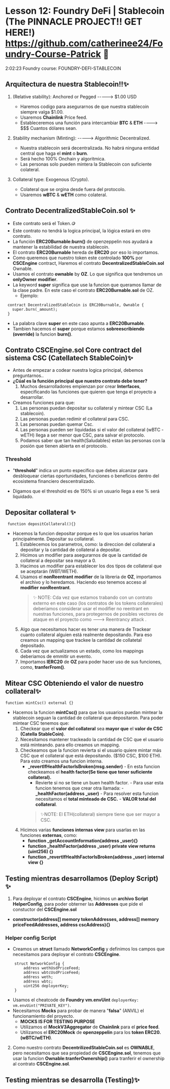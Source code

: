 # Lesson 12: Foundry DeFi | Stablecoin (The PINNACLE PROJECT!! GET HERE!) https://github.com/catherinee24/Foundry-Course-Patrick 🤩

2:02:23 
Foundry course: FOUNDRY-DEFI-STABLECOIN

## Arquitectura de nuestra Stablecoin!!✨

1. (Relative stability): Anchored or Pegged -----> $1.00 USD

   - Haremos codigo para asegurarnos de que nuestra stablecoin siempre valga $1.00.
   - Usaremos **Chainlink** Price feed.
   - Estableceremos una función para intercambiar **BTC** & **ETH** ----> $$$ Cuantos dólares sean.

2. Stability mechanism (Minting): -----> Algorithmic Decentralized.

   - Nuestra stablecoin será decentralizada. No habrá ninguna entidad central que haga el **mint** o **burn**.
   - Será hecho 100% Onchain y algoritmica.
   - Las personas solo pueden mintera la Stablecoin con suficiente colateral.

3. Collateral type: Exogenous (Crypto).
   - Colateral que se orgina desde fuera del protocolo.
   - Usaremos **wBTC** & **wETH** como colateral.

## Contrato DecentralizedStableCoin.sol ✨

- Este contrato será el Token.🪙
- Este contrato no tendrá la logica principal, la lógica estará en otro contrato.
- La función **ERC20Burnable:burn()** de openzeppelin nos ayudará a mantener la estabilidad de nuestra stablecoin.
- El contrato **ERC20Burnable** hereda de **ERC20** por eso lo importamos.
- Como queremos que nuestro token este controlado **100%** por **CSCEngine** contract, Haremos el contrato **DecentralizedStableCoin.sol** Ownable.
- Usamos el contrato **ownable** by **OZ**. Lo que significa que tendremos un **onlyOwner** **modifier**.
- La keyword **super** significa que use la funcion que queramos llamar de la clase padre. En este caso el contrato **ERC20Burnable.sol** de OZ.
  - Ejemplo:

```solidity
 contract DecentralizedStableCoin is ERC20Burnable, Ownable {
   super.burn(_amount);
 }
```

- La palabra clave **super** en este caso apunta a **ERC20Burnable**.
- Tambien hacemos el **super** porque estamos **sobreescribiendo (override)** la funcion **burn()**.

## Contrato CSCEngine.sol Core contract del sistema CSC (Catellatech StableCoin)✨

- Antes de empezar a codear nuestra logica principal, debemos preguntarnos..
- **¿Cúal es la función principal que nuestro contrato debe tener?**
  1. Muchos desarrolladores empienzan por crear **Interfaces**, especificando las funciones que quieren que tenga el proyecto a desarrollar.
- Creamos funciones para que:
  1. Las personas puedan depositar su collateral y mintear CSC (La stablecoin).
  2. Las personas puedan redimir el collateral para CSC.
  3. Las personas puedan quemar Csc.
  4. Las personas pueden ser liquidadas si el valor del collateral (wBTC - wETH) llega a ser menor que CSC, para salvar el protocolo.
  5. Podamos saber que tan health(Saludables) estan las personas con la posión que tienen abierta en el protocolo.

### Threshold

- "**threshold**" indica un punto específico que debes alcanzar para desbloquear ciertas oportunidades, funciones o beneficios dentro del ecosistema financiero descentralizado.

- Digamos que el threshold es de 150% si un usuario llega a ese % será liquidado.

## Depositar collateral ✨

```soilidty
 function depositCollateral(){}
```

- Hacemos la funcion depositar porque es lo que los usuarios harian principalmente. Depositar su collateral.
  1.  Establecemos los parametros, como: la direccion del collateral a depositar y la cantidad de collateral a depositar.
  2.  Hicimos un modifier para asegurarnos de que la cantidad de collateral a depositar sea mayor a 0.
  3.  Hacimos un modifier para establecer los dos tipos de collateral que se aceptarán (WBT/WETH).
  4.  Usamos el **nonReentrant** **modifier** de la libreria de **OZ**, importamos el archivo y lo heredamos. Haciendo eso tenemos acceso al **modifier** **nonReentrant**.
      > ✨ NOTE: Cda vez que estamos trabando con un contrato externo en este caso (los contratos de los tokens collaterales) deberiamos considerar usar el modifier no reentrant en nuestras funciones, para protegernos de posibles vectores de ataque en el proyecto como ---> Reentrancy attack .
  5.  Algo que necesitamos hacer es tener una manera de Trackear cuanto collateral alguien está realmente depositando. Para eso creamos un mapping que trackee la cantidad de collatetal depositado.
  6.  Cada vez que actualizamos un estado, como los mappings deberiamos de emmitir un evento.
  7.  Importamos **IERC20** de **OZ** para poder hacer uso de sus funciones, como, **tranferFrom()**.

## Mitear CSC Obteniendo el valor de nuestro collateral✨

```solidity
function mintCsc() external {}
```

- Hacemos la funcion **mintCsc()** para que los usuarios puedan mintear la stablecoin seguan la cantidad de collateral que depositaron. Para poder mintear CSC tenemos que:
  1.  Checkear que el **valor del collateral** sea **mayor que** el **valor de CSC (Catella StableCoin)**.
  2.  Necesitamos mantener trackeado la cantidad de CSC que el usuario está minteando. para ello creamos un mapping.
  3.  Checkeamos que la funcion revierta si el usuario quiere mintar más CSC que el collateral que está depositando. ($150 CSC, $100 ETH). Para esto creamos una funcion interna.
      - **\_revertIfHealthFactorIsBroken(msg.sender)** - En esta funcion checkeamos el **health factor(Se tiene que tener suficiente collateral).**  
         - Revierte si no se tiene un buen health factor. - Para usar esta funcion tenemos que crear otra llamada: - **\_healthFactor(address \_user)** - Para resolver esta funcion necesitamos el **total minteado de CSC.** - **VALOR total del collateral**.
        > ✨NOTE: El ETH(collateral) siempre tiene que ser mayor a CSC.
  4.  Hicimos varias **funciones internas view** para usarlas en las funciones **externas**, como:
      - **function \_getAccountInformation(address \_user){}**
      - **function \_healthFactor(address \_user) private view returns (uint256) {}**
      - **function \_revertIfHealthFactorIsBroken(address \_user) internal view {}**

## Testing mientras desarrollamos (Deploy Script) ✨

1. Para deployar el contrato **CSCEngine**, hicimos un **archivo Script HelperConfig**, para poder obterner las **Addresses** que pide el constuctor del **CSCEngine.sol**
  - **constructor(address[] memory tokenAddresses, address[] memory priceFeedAddresses, address cscAddress){}**

### Helper config Script 
- Creamos un **struct** llamado **NetworkConfig** y definimos los campos que necesitamos para deployar el contrato **CSCEngine**.
```solidity
    struct NetworkConfig {
        address wethUsdPriceFeed;
        address wbtcUsdPriceFeed;
        address weth;
        address wbtc;
        uint256 deployerKey;
    }
```
- Usamos el cheatcode de **Foundry vm.envUint** `deployerKey: vm.envUint("PRIVATE_KEY")`.
- Necesitamos **Mocks** para probar de manera "**falsa**" (ANVIL) el funcionamiento del proyecto.
   - **MOCKS IS FOR TESTING PURPOSE**
   - Utilizamos el **MockV3Aggregator** de **Chainlink** para el **price feed**.
   - Utilizamos el **ERC20Mock** de **openzeppelin** para los **token ERC20. (wBTC/wETH)**.

2. Como nuestro contrato **DecentrilizedStableCoin.sol** es **OWNABLE**, pero necesitamos que sea propiedad de **CSCEngine.sol**, tenemos que usar la funcion **Ownable:tranferOwnership()** para tranferir el ownership al contrato **CSCEngine.sol**.

## Testing mientras se desarrolla (Testing)✨

